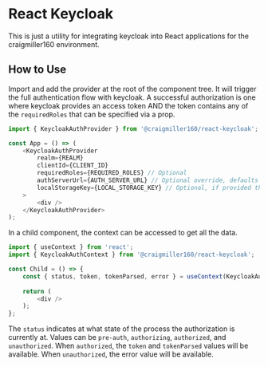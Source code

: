 # React Keycloak

This is just a utility for integrating keycloak into React applications for the craigmiller160 environment.

## How to Use

Import and add the provider at the root of the component tree. It will trigger the full authentication flow with keycloak. A successful authorization is one where keycloak provides an access token AND the token contains any of the `requiredRoles` that can be specified via a prop.

```typescript jsx
import { KeycloakAuthProvider } from '@craigmiller160/react-keycloak';

const App = () => (
    <KeycloakAuthProvider
        realm={REALM}
        clientId={CLIENT_ID}
        requiredRoles={REQUIRED_ROLES} // Optional
        authServerUrl={AUTH_SERVER_URL} // Optional override, defaults to deployed auth server
        localStorageKey={LOCAL_STORAGE_KEY} // Optional, if provided the token will always be put in local storage with this key
    >
        <div />
    </KeycloakAuthProvider>
);
```

In a child component, the context can be accessed to get all the data.

```typescript jsx
import { useContext } from 'react';
import { KeycloakAuthContext } from '@craigmiller160/react-keycloak';

const Child = () => {
    const { status, token, tokenParsed, error } = useContext(KeycloakAuthContext);
    
    return (
        <div />
    );
};
```

The `status` indicates at what state of the process the authorization is currently at. Values can be `pre-auth`, `authorizing`, `authorized`, and `unauthorized`. When `authorized`, the `token` and `tokenParsed` values will be available. When `unauthorized`, the error value will be available.
